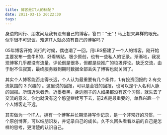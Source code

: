 ```yaml
---
title: 博客是IT人的标配？
date: 2011-03-15 20:22:30
tags:
---
```

身边的同行、朋友问及我有没有自己的博客，答曰：”无”！马上投来异样的眼光。似乎很不可思议，难道IT人就必须有自己的博客吗？

05年博客开始 流行的时候，偶也潮了一回，用LBS搭建了一个人的博客。刚开始主要发布一些牛B的，好看转贴，极少原创，也有一些私人的记录。渐渐地，我发现博客几乎都没有流量，评论倒是很多，但都是些推广的垃圾评论。缺乏交流，由于耐不住寂寞，最终服务器到期时数据全部丢失了博客也就关闭了。

其实个人博客能否走得长远，个人认为最重要有几个条件，1.有投资回报的 2.有交流氛围的 3.兴趣的 。这里说的回报，可以是金钱的回报，也可以是个人名利人脉的回报。所谓近朱者赤，近墨者黑，身边圈子的人如果都没有这个习惯，就失去了交流的意义，你也就没有这个慾望继续写下去，前2点是最重要的，单靠兴趣一个个人博客走不远。

其实做为一个IT人，拥有一个博客并长期坚持写作记录，是一个非常好的习惯，一个原创博客，可以结朋识友，并记录自己的成长。久不久回头看看以前的自己是怎样的思考，更清楚的认识自己。